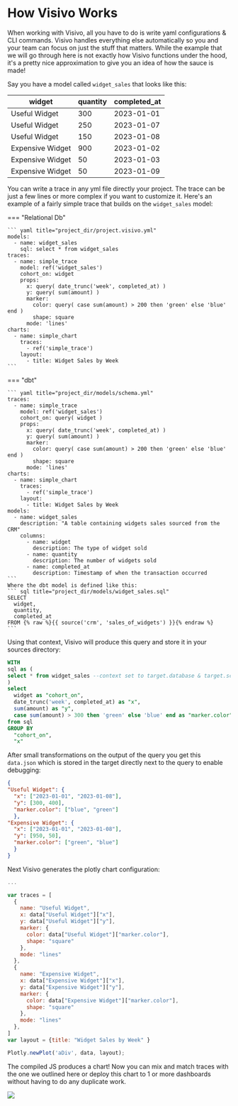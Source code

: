 # How Visivo Works
When working with Visivo, all you have to do is write yaml configurations & CLI commands. Visivo handles everything else automatically so you and your team can focus on just the stuff that matters. While the example that we will go through here is not exactly how Visivo functions under the hood, it's a pretty nice approximation to give you an idea of how the sauce is made!

Say you have a model called `widget_sales` that looks like this: 

| widget           | quantity | completed_at |
| ---------------- | -------- | ------------ |
| Useful Widget    | 300      | 2023-01-01   |
| Useful Widget    | 250      | 2023-01-07   |
| Useful Widget    | 150      | 2023-01-08   |
| Expensive Widget | 900      | 2023-01-02   |
| Expensive Widget | 50       | 2023-01-03   |
| Expensive Widget | 50       | 2023-01-09   |

You can write a trace in any yml file directly your project. The trace can be just a few lines or more complex if you want to customize it. Here's an example of a fairly simple trace that builds on the `widget_sales` model: 

=== "Relational Db"

    ``` yaml title="project_dir/project.visivo.yml"
    models:
      - name: widget_sales
        sql: select * from widget_sales
    traces:
      - name: simple_trace
        model: ref('widget_sales')
        cohort_on: widget
        props:
          x: query( date_trunc('week', completed_at) )
          y: query( sum(amount) )
          marker: 
            color: query( case sum(amount) > 200 then 'green' else 'blue' end )
            shape: square
          mode: 'lines'
    charts:
      - name: simple_chart
        traces:
          - ref('simple_trace')
        layout:
          - title: Widget Sales by Week
    ```
=== "dbt"

    ``` yaml title="project_dir/models/schema.yml" 
    traces:
      - name: simple_trace
        model: ref('widget_sales')
        cohort_on: query( widget )
        props:
          x: query( date_trunc('week', completed_at) )
          y: query( sum(amount) )
          marker: 
            color: query( case sum(amount) > 200 then 'green' else 'blue' end )
            shape: square
          mode: 'lines'
    charts:
      - name: simple_chart
        traces:
          - ref('simple_trace')
        layout:
          - title: Widget Sales by Week
    models:
      - name: widget_sales
        description: "A table containing widgets sales sourced from the CRM"
        columns:
          - name: widget
            description: The type of widget sold
          - name: quantity
            description: The number of widgets sold
          - name: completed_at
            description: Timestamp of when the transaction occurred
    ```
    Where the dbt model is defined like this:
    ``` sql title="project_dir/models/widget_sales.sql" 
    SELECT 
      widget, 
      quantity, 
      completed_at
    FROM {% raw %}{{ source('crm', 'sales_of_widgets') }}{% endraw %}
    ```

Using that context, Visivo will produce this query and store it in your sources directory:
``` sql title="project_dir/target/traces/simple_trace/query.sql"
WITH 
sql as (
select * from widget_sales --context set to target.database & target.schema
)
select 
  widget as "cohort_on",
  date_trunc('week', completed_at) as "x", 
  sum(amount) as "y", 
  case sum(amount) > 300 then 'green' else 'blue' end as "marker.color"
from sql 
GROUP BY 
  "cohort_on",
  "x"
```
After small transformations on the output of the query you get this `data.json` which is stored in the target directly next to the query to enable debugging:
``` json title="project_dir/source/traces/simple_trace/data.json"
{
"Useful Widget": {
  "x": ["2023-01-01", "2023-01-08"],
  "y": [300, 400],
  "marker.color": ["blue", "green"]
  },
"Expensive Widget": {
  "x": ["2023-01-01", "2023-01-08"],
  "y": [950, 50],
  "marker.color": ["green", "blue"]
  }
}
```
Next Visivo generates the plotly chart configuration:
``` js title="project_dir/target/charts/simple_chart/chart.js"
...

var traces = [
  {
    name: "Useful Widget",
    x: data["Useful Widget"]["x"],
    y: data["Useful Widget"]["y"],
    marker: {
      color: data["Useful Widget"]["marker.color"],
      shape: "square"
    },
    mode: "lines"
  },
  {
    name: "Expensive Widget",
    x: data["Expensive Widget"]["x"],
    y: data["Expensive Widget"]["y"],
    marker: {
      color: data["Expensive Widget"]["marker.color"],
      shape: "square"
    },
    mode: "lines"
  },
]
var layout = {title: "Widget Sales by Week" }

Plotly.newPlot('aDiv', data, layout);
```
The compiled JS produces a chart! Now you can mix and match traces with the one we outlined here or deploy this chart to 1 or more dashboards without having to do any duplicate work.  

![](assets/example_chart.png)
